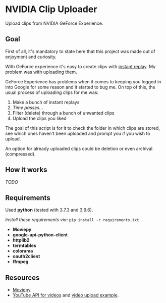 # NVIDIA Clip Uploader

Upload clips from NVIDIA GeForce Experience.

## Goal

First of all, it's mandatory to state here that this project was made out of enjoyment and curiosity.

With GeForce experience it's easy to create clips with [instant replay](https://www.nvidia.com/en-us/geforce/geforce-experience/shadowplay/). My problem was with uploading them.

GeForce Experience has problems when it comes to keeping you logged in into Google for some reason and it started to bug me. On top of this, the usual process of uploading clips for me was:

1. Make a bunch of instant replays
2. _Time passes..._
3. Filter (delete) through a bunch of unwanted clips
4. Upload the clips you liked

The goal of this script is for it to check the folder in which clips are stored, see which ones haven't been uploaded and prompt you if you wish to upload.

An option for already uploaded clips could be deletion or even archival (compressed).

## How it works

_TODO_

## Requirements

Used **python** (tested with 3.7.3 and 3.9.6).

_Install these requirements via:_ `pip install -r requirements.txt`

- **Moviepy**
- **google-api-python-client**
- **httplib2**
- **termtables**
- **colorama**
- **oauth2client**
- **ffmpeg**

## Resources

- [Moviepy](https://github.com/Zulko/moviepy).
- [YouTube API for videos](https://developers.google.com/resources/api-libraries/documentation/youtube/v3/python/latest/youtube_v3.videos.html) and [video upload example](https://developers.google.com/youtube/v3/guides/uploading_a_video).
